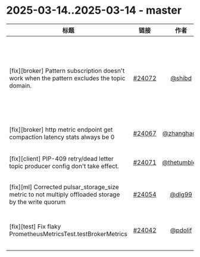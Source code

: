 # 2025-03-14..2025-03-14 - master
| 标题 | 链接 | 作者 | 标签 |
| - | :--: | :--: | - |
| [fix][broker] Pattern subscription doesn't work when the pattern excludes the topic domain. | [#24072](https://github.com/apache/pulsar/pull/24072) | [@shibd](https://github.com/shibd) | `type/bug` `doc-not-needed` `ready-to-test` `cherry-picked/branch-3.0` `cherry-picked/branch-3.3` `cherry-picked/branch-4.0` `release/4.0.4` `release/3.0.11` `release/3.3.6`  | 
| [fix][broker] http metric endpoint get compaction latency stats always be 0 | [#24067](https://github.com/apache/pulsar/pull/24067) | [@zhanghaou](https://github.com/zhanghaou) | `doc-not-needed` `ready-to-test` `release/4.0.4` `release/3.0.11`  | 
| [fix][client] PIP-409 retry/dead letter topic producer config don't take effect. | [#24071](https://github.com/apache/pulsar/pull/24071) | [@thetumbled](https://github.com/thetumbled) | `type/bug` `area/client` `doc-not-needed` `PIP` `release/4.0.4`  | 
| [fix][ml] Corrected pulsar_storage_size metric to not multiply offloaded storage by the write quorum | [#24054](https://github.com/apache/pulsar/pull/24054) | [@dlg99](https://github.com/dlg99) | `doc-not-needed` `ready-to-test` `release/4.0.4` `release/3.0.11` `release/3.3.6`  | 
| [fix][test] Fix flaky PrometheusMetricsTest.testBrokerMetrics | [#24042](https://github.com/apache/pulsar/pull/24042) | [@pdolif](https://github.com/pdolif) | `area/test` `doc-not-needed` `ready-to-test` `release/4.0.4` `release/3.0.11` `release/3.3.6`  | 
